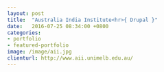 ```yaml
---
layout: post
title:  "Australia India Institute<hr>{ Drupal }"
date:   2016-07-25 08:34:00 +0800
categories:
- portfolio
- featured-portfolio
image: /image/aii.jpg
clienturl: http://www.aii.unimelb.edu.au/
---
```

